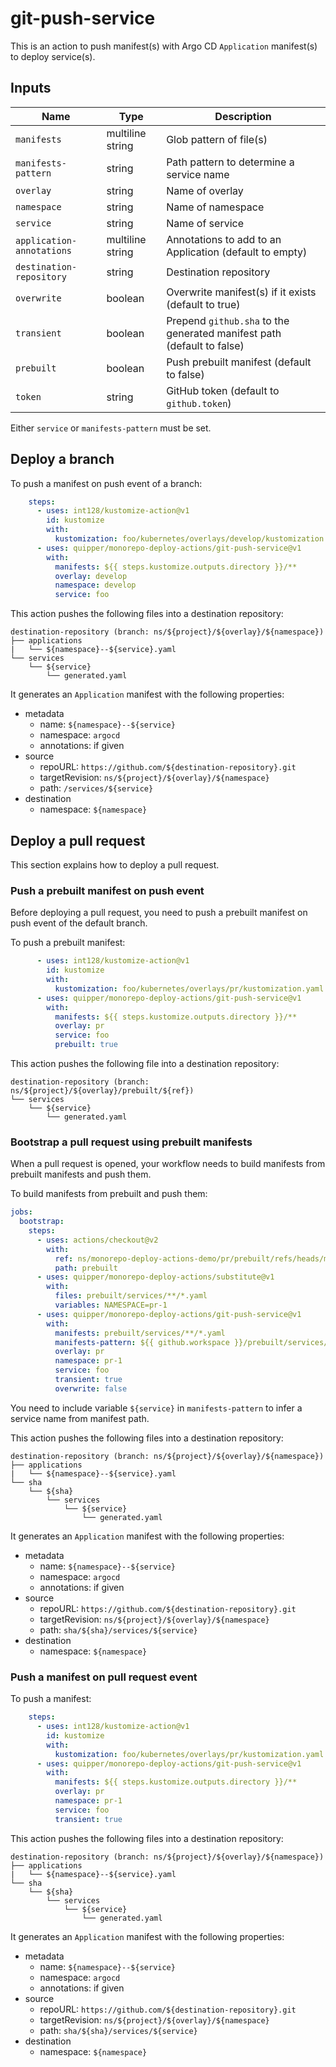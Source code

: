 # git-push-service

This is an action to push manifest(s) with Argo CD `Application` manifest(s) to deploy service(s).


## Inputs

Name | Type | Description
-----|------|------------
`manifests` | multiline string | Glob pattern of file(s)
`manifests-pattern` | string | Path pattern to determine a service name
`overlay` | string | Name of overlay
`namespace` | string | Name of namespace
`service` | string | Name of service
`application-annotations` | multiline string | Annotations to add to an Application (default to empty)
`destination-repository` | string | Destination repository
`overwrite` | boolean | Overwrite manifest(s) if it exists (default to true)
`transient` | boolean | Prepend `github.sha` to the generated manifest path (default to false)
`prebuilt` | boolean | Push prebuilt manifest (default to false)
`token` | string | GitHub token (default to `github.token`)

Either `service` or `manifests-pattern` must be set.


## Deploy a branch

To push a manifest on push event of a branch:

```yaml
    steps:
      - uses: int128/kustomize-action@v1
        id: kustomize
        with:
          kustomization: foo/kubernetes/overlays/develop/kustomization.yaml
      - uses: quipper/monorepo-deploy-actions/git-push-service@v1
        with:
          manifests: ${{ steps.kustomize.outputs.directory }}/**
          overlay: develop
          namespace: develop
          service: foo
```

This action pushes the following files into a destination repository:

```
destination-repository (branch: ns/${project}/${overlay}/${namespace})
├── applications
|   └── ${namespace}--${service}.yaml
└── services
    └── ${service}
        └── generated.yaml
```

It generates an `Application` manifest with the following properties:

- metadata
  - name: `${namespace}--${service}`
  - namespace: `argocd`
  - annotations: if given
- source
  - repoURL: `https://github.com/${destination-repository}.git`
  - targetRevision: `ns/${project}/${overlay}/${namespace}`
  - path: `/services/${service}`
- destination
  - namespace: `${namespace}`


## Deploy a pull request

This section explains how to deploy a pull request.


### Push a prebuilt manifest on push event

Before deploying a pull request, you need to push a prebuilt manifest on push event of the default branch.

To push a prebuilt manifest:

```yaml
      - uses: int128/kustomize-action@v1
        id: kustomize
        with:
          kustomization: foo/kubernetes/overlays/pr/kustomization.yaml
      - uses: quipper/monorepo-deploy-actions/git-push-service@v1
        with:
          manifests: ${{ steps.kustomize.outputs.directory }}/**
          overlay: pr
          service: foo
          prebuilt: true
```

This action pushes the following file into a destination repository:

```
destination-repository (branch: ns/${project}/${overlay}/prebuilt/${ref})
└── services
    └── ${service}
        └── generated.yaml
```


### Bootstrap a pull request using prebuilt manifests

When a pull request is opened, your workflow needs to build manifests from prebuilt manifests and push them.

To build manifests from prebuilt and push them:

```yaml
jobs:
  bootstrap:
    steps:
      - uses: actions/checkout@v2
        with:
          ref: ns/monorepo-deploy-actions-demo/pr/prebuilt/refs/heads/main
          path: prebuilt
      - uses: quipper/monorepo-deploy-actions/substitute@v1
        with:
          files: prebuilt/services/**/*.yaml
          variables: NAMESPACE=pr-1
      - uses: quipper/monorepo-deploy-actions/git-push-service@v1
        with:
          manifests: prebuilt/services/**/*.yaml
          manifests-pattern: ${{ github.workspace }}/prebuilt/services/${service}/*.yaml
          overlay: pr
          namespace: pr-1
          service: foo
          transient: true
          overwrite: false
```

You need to include variable `${service}` in `manifests-pattern` to infer a service name from manifest path.

This action pushes the following files into a destination repository:

```
destination-repository (branch: ns/${project}/${overlay}/${namespace})
├── applications
|   └── ${namespace}--${service}.yaml
└── sha
    └── ${sha}
        └── services
            └── ${service}
                └── generated.yaml
```

It generates an `Application` manifest with the following properties:

- metadata
  - name: `${namespace}--${service}`
  - namespace: `argocd`
  - annotations: if given
- source
  - repoURL: `https://github.com/${destination-repository}.git`
  - targetRevision: `ns/${project}/${overlay}/${namespace}`
  - path: `sha/${sha}/services/${service}`
- destination
  - namespace: `${namespace}`


### Push a manifest on pull request event

To push a manifest:

```yaml
    steps:
      - uses: int128/kustomize-action@v1
        id: kustomize
        with:
          kustomization: foo/kubernetes/overlays/pr/kustomization.yaml
      - uses: quipper/monorepo-deploy-actions/git-push-service@v1
        with:
          manifests: ${{ steps.kustomize.outputs.directory }}/**
          overlay: pr
          namespace: pr-1
          service: foo
          transient: true
```

This action pushes the following files into a destination repository:

```
destination-repository (branch: ns/${project}/${overlay}/${namespace})
├── applications
|   └── ${namespace}--${service}.yaml
└── sha
    └── ${sha}
        └── services
            └── ${service}
                └── generated.yaml
```

It generates an `Application` manifest with the following properties:

- metadata
  - name: `${namespace}--${service}`
  - namespace: `argocd`
  - annotations: if given
- source
  - repoURL: `https://github.com/${destination-repository}.git`
  - targetRevision: `ns/${project}/${overlay}/${namespace}`
  - path: `sha/${sha}/services/${service}`
- destination
  - namespace: `${namespace}`
